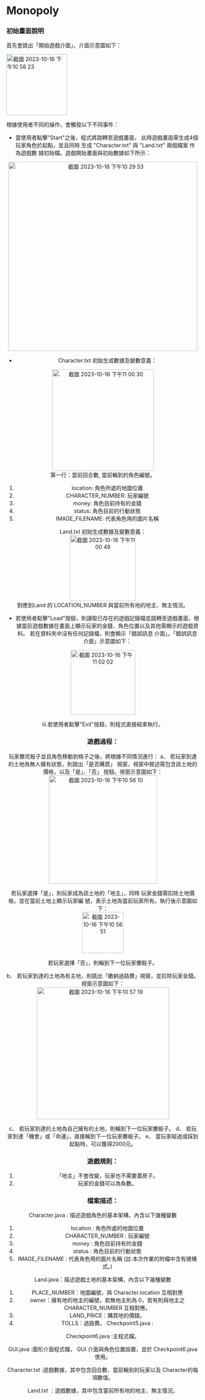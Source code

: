 # Monopoly


### 初始畫面說明
首先會跳出「開始遊戲介面」，介面示意圖如下：<br/>

<img width="159" alt="截圖 2023-10-16 下午10 58 23" src="https://github.com/weilin0323/Monopoly_OOP-II/assets/51693471/015cfc3f-fde3-43ec-851e-0dca64478682">

根據使用者不同的操作，會觸發以下不同事件：

* 當使用者點擊"Start"之後，程式將跳轉至遊戲畫面， 此時遊戲畫面需生成4個玩家角色於起點，並且同時 生成 "Character.txt" 與 "Land.txt" 兩個檔案 作為遊戲數 據初始檔。遊戲開始畫面與初始數據如下所示：
<center>
<img width="494" alt="截圖 2023-10-16 下午10 29 53" src="https://github.com/weilin0323/Monopoly_OOP-II/assets/51693471/70e8f6d5-a7ce-4e8d-97ce-23ee4de4249c">
<center/>

* Character.txt 初始生成數據及變數意義：<br/>

<img width="265" alt="截圖 2023-10-16 下午11 00 30" src="https://github.com/weilin0323/Monopoly_OOP-II/assets/51693471/fb6a2c4d-0f03-43c6-8b7a-d01866581a77"><br/>
 第一行：當前回合數, 當前輪到的角色編號。
  1. location: 角色所處的地圖位置
  2. CHARACTER_NUMBER: 玩家編號
  3. money: 角色目前持有的金錢
  4. status: 角色目前的行動狀態
  5. IMAGE_FILENAME: 代表角色用的圖片名稱

Land.txt 初始生成數據及變數意義：<br/>
<img width="172" alt="截圖 2023-10-16 下午11 00 49" src="https://github.com/weilin0323/Monopoly_OOP-II/assets/51693471/06d2d31f-06b0-4037-976b-6ac011e8ec23"><br/>
對應到Land 的 LOCATION_NUMBER 與當前所有地的地主、無主情況。

* 若使用者點擊"Load"按鈕，則讀取已存在的遊戲記錄檔並跳轉至遊戲畫面，根據當前遊戲數據在畫面上顯示玩家的金錢、角色位置以及其他需顯示的遊戲資料。 若在資料夾中沒有任何記錄檔，則會顯示「錯誤訊息 介面」。「錯誤訊息介面」示意圖如下：<br/>
<img width="169" alt="截圖 2023-10-16 下午11 02 02" src="https://github.com/weilin0323/Monopoly_OOP-II/assets/51693471/31dfbda0-89d0-42ce-b094-5de53a6dbeda">

iii.若使用者點擊"Exit"按鈕，則程式直接結束執行。

### 遊戲過程：
玩家擲完骰子並且角色移動到格子之後，將根據不同情況進行： 
a、 若玩家到達的土地為無人擁有狀態，則跳出「是否購買」 視窗，視窗中敘述需包含該土地的價格，以及「是」、「否」 按鈕。視窗示意圖如下：<br/>
<img width="283" alt="截圖 2023-10-16 下午10 56 10" src="https://github.com/weilin0323/Monopoly_OOP-II/assets/51693471/07c592f8-b80e-4f9d-8da1-aef63cd34e6c">

若玩家選擇「是」，則玩家成為該土地的「地主」，同時 玩家金錢需扣除土地價格，並在當前土地上顯示玩家編 號，表示土地為當前玩家所有。執行後示意圖如下：<br/>
<img width="108" alt="截圖 2023-10-16 下午10 56 51" src="https://github.com/weilin0323/Monopoly_OOP-II/assets/51693471/f9b30007-edde-484f-83ec-5c3a869469b7"><br/>

若玩家選擇「否」，則輪到下一位玩家擲骰子。 

b、 若玩家到達的土地為有主地，則跳出「繳納過路費」視窗，並扣除玩家金錢。視窗示意圖如下：<br/>
<img width="345" alt="截圖 2023-10-16 下午10 57 19" src="https://github.com/weilin0323/Monopoly_OOP-II/assets/51693471/c0285eeb-5f9b-4576-8d2f-35067b04216b">

c、 若玩家到達的土地為自己擁有的土地，則輪到下一位玩家擲骰子。
d、 若玩家到達「機會」或「命運」，直接輪到下一位玩家擲骰子。 
e、 當玩家經過或踩到起點時，可以獲得2000元。


### 遊戲規則：
1. 「地主」不會改變，玩家也不需要蓋房子。
2. 玩家的金錢可以為負數。

### 檔案描述：
Character.java : 描述遊戲角色的基本架構，內含以下幾種變數

1. location : 角色所處的地圖位置
2. CHARACTER_NUMBER : 玩家編號
3. money : 角色目前持有的金錢
4. status : 角色目前的行動狀態
5. IMAGE_FILENAME : 代表角色用的圖片名稱 (註:本次作業的附檔中含有建構式。)

Land.java：描述遊戲土地的基本架構，內含以下幾種變數

1. PLACE_NUMBER：地圖編號，與 Character.location 互相對應
2. owner：擁有地的地主的編號，若無地主則為 0，若有則與地主之 CHARACTER_NUMBER 互相對應。
3. LAND_PRICE：購買地的價錢。
4. TOLLS：過路費。 Checkpoint5.java :

Checkpoint6.java :主程式檔。

GUI.java :圖形介面程式檔， GUI 介面與角色位置設置，並於 Checkpoint6.java 使用。

Character.txt :遊戲數據，其中包含回合數、當前輪到的玩家以及 Character的每項數值。

Land.txt ：遊戲數據，其中包含當前所有地的地主、無主情況。
